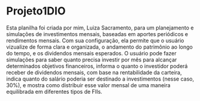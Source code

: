 # Projeto1DIO
Esta planilha foi criada por mim, Luiza Sacramento, para um planejamento e simulações de investimentos mensais, baseadas em aportes periódicos e rendimentos mensais. Com sua configuração, ela permite que o usuário vizualize de forma clara e organizada, o andamento do patrimônio ao longo do tempo, e os dividendos mensais esperados.
O usuário pode fazer simulações para saber quanto precisa investir por mês para alcançar determinados objetivos financeiros, informa o quanto o investidor poderá receber de dividendos mensais, com base na rentabilidade da carteira, indica quanto do salário poderia ser destinado a investimentos (nesse caso, 30%), e mostra como distribuir esse valor mensal de uma maneira equilibrada em diferentes tipos de FIIs.
